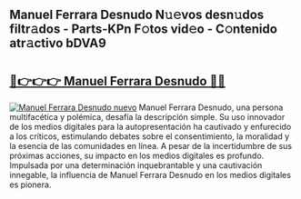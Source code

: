 ## Manuel Ferrara Desnudo N𝚞𝚎vos desn𝚞dos filtr𝚊dos - Parts-KPn F𝚘tos vid𝚎o - C𝚘ntenido atr𝚊ctivo bDVA9

# <h2><a href="http://mbaw3q9.tromn.icu/?c=Manuel+Ferrara+Desnudo">🔗👉👉👉 Manuel Ferrara Desnudo 🔗🔗</a></h2>

[![Manuel Ferrara Desnudo nuevo](https://i.imgur.com/pEAQMta.gif)](http://mbaw3q9.tromn.icu/?c=Manuel+Ferrara+Desnudo)
Manuel Ferrara Desnudo, una persona multifacética y polémica, desafía la descripción simple. Su uso innovador de los medios digitales para la autopresentación ha cautivado y enfurecido a los críticos, estimulando debates sobre el consentimiento, la moralidad y la esencia de las comunidades en línea. A pesar de la incertidumbre de sus próximas acciones, su impacto en los medios digitales es profundo. Impulsada por una determinación inquebrantable y una cautivación innegable, la influencia de Manuel Ferrara Desnudo en los medios digitales es pionera.
